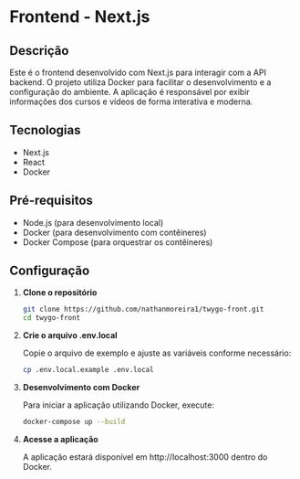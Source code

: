 # Frontend - Next.js

## Descrição

Este é o frontend desenvolvido com Next.js para interagir com a API backend. O projeto utiliza Docker para facilitar o desenvolvimento e a configuração do ambiente. A aplicação é responsável por exibir informações dos cursos e vídeos de forma interativa e moderna.

## Tecnologias

- Next.js
- React
- Docker

## Pré-requisitos

- Node.js (para desenvolvimento local)
- Docker (para desenvolvimento com contêineres)
- Docker Compose (para orquestrar os contêineres)

## Configuração

1. **Clone o repositório**

   ```bash
   git clone https://github.com/nathanmoreira1/twygo-front.git
   cd twygo-front

   ```

2. **Crie o arquivo .env.local**

   Copie o arquivo de exemplo e ajuste as variáveis conforme necessário:

   ```bash
   cp .env.local.example .env.local

   ```

3. **Desenvolvimento com Docker**

   Para iniciar a aplicação utilizando Docker, execute:

   ```bash
   docker-compose up --build

   ```

4. **Acesse a aplicação**

   A aplicação estará disponível em http://localhost:3000 dentro do Docker.
